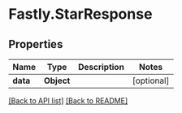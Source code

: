# Fastly.StarResponse

## Properties

Name | Type | Description | Notes
------------ | ------------- | ------------- | -------------
**data** | **Object** |  | [optional] 


[[Back to API list]](../../README.md#endpoints) [[Back to README]](../../README.md)
